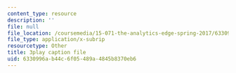 ```yaml
---
content_type: resource
description: ''
file: null
file_location: /coursemedia/15-071-the-analytics-edge-spring-2017/6330996ab44c6f05489a4845b8370eb6_kntypWFmyyM.srt
file_type: application/x-subrip
resourcetype: Other
title: 3play caption file
uid: 6330996a-b44c-6f05-489a-4845b8370eb6
---
```

